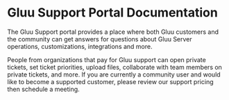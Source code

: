# Gluu Support Portal Documentation
The Gluu Support portal provides a place where both Gluu customers and the community can get answers for questions about Gluu Server operations, customizations, integrations and more.

People from organizations that pay for Gluu support can open private tickets, set ticket priorities, upload files, collaborate with team members on private tickets, and more. If you are currently a community user and would like to become a supported customer, please review our support pricing then schedule a meeting.
